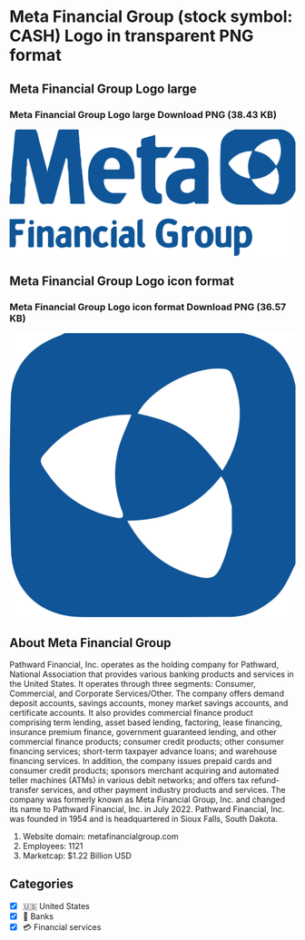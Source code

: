# Meta Financial Group (stock symbol: CASH) Logo in transparent PNG format

## Meta Financial Group Logo large

### Meta Financial Group Logo large Download PNG (38.43 KB)

![Meta Financial Group Logo large Download PNG (38.43 KB)](/img/orig/CASH_BIG-77702a3f.png)

## Meta Financial Group Logo icon format

### Meta Financial Group Logo icon format Download PNG (36.57 KB)

![Meta Financial Group Logo icon format Download PNG (36.57 KB)](/img/orig/CASH-80ec1a45.png)

## About Meta Financial Group

Pathward Financial, Inc. operates as the holding company for Pathward, National Association that provides various banking products and services in the United States. It operates through three segments: Consumer, Commercial, and Corporate Services/Other. The company offers demand deposit accounts, savings accounts, money market savings accounts, and certificate accounts. It also provides commercial finance product comprising term lending, asset based lending, factoring, lease financing, insurance premium finance, government guaranteed lending, and other commercial finance products; consumer credit products; other consumer financing services; short-term taxpayer advance loans; and warehouse financing services. In addition, the company issues prepaid cards and consumer credit products; sponsors merchant acquiring and automated teller machines (ATMs) in various debit networks; and offers tax refund-transfer services, and other payment industry products and services. The company was formerly known as Meta Financial Group, Inc. and changed its name to Pathward Financial, Inc. in July 2022. Pathward Financial, Inc. was founded in 1954 and is headquartered in Sioux Falls, South Dakota.

1. Website domain: metafinancialgroup.com
2. Employees: 1121
3. Marketcap: $1.22 Billion USD


## Categories
- [x] 🇺🇸 United States
- [x] 🏦 Banks
- [x] 💳 Financial services
